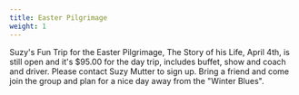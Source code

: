 ```yaml
---
title: Easter Pilgrimage
weight: 1
---
```


Suzy's Fun Trip for the Easter Pilgrimage, The Story of his Life, April 4th, is still open and it's $95.00 for the day trip, includes buffet, show and coach and driver. Please contact  Suzy Mutter to  sign up. Bring a friend and come join the group and plan for a nice day away from the "Winter Blues".